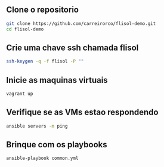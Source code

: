 ## Clone o repositorio

```bash
git clone https://github.com/carreirorco/flisol-demo.git
cd flisol-demo
```

## Crie uma chave ssh chamada flisol

```bash
ssh-keygen -q -f flisol -P ""
```

## Inicie as maquinas virtuais

```bash
vagrant up
```

## Verifique se as VMs estao respondendo

```bash
ansible servers -m ping
```

## Brinque com os playbooks

```bash
ansible-playbook common.yml
```

